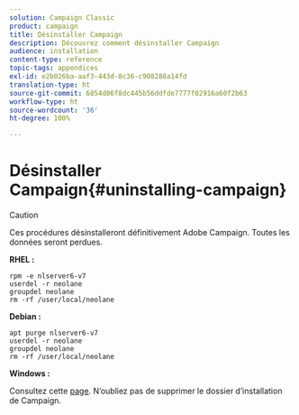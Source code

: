 ```yaml
---
solution: Campaign Classic
product: campaign
title: Désinstaller Campaign
description: Découvrez comment désinstaller Campaign
audience: installation
content-type: reference
topic-tags: appendices
exl-id: e2b026ba-aaf3-443d-8c36-c908288a14fd
translation-type: ht
source-git-commit: 6854d06f8dc445b56ddfde7777f02916a60f2b63
workflow-type: ht
source-wordcount: '36'
ht-degree: 100%

---
```


# Désinstaller Campaign{#uninstalling-campaign}

>[!CAUTION]
>
>Ces procédures désinstalleront définitivement Adobe Campaign. Toutes les données seront perdues.

**RHEL :**

```
rpm -e nlserver6-v7
userdel -r neolane
groupdel neolane
rm -rf /user/local/neolane
```

**Debian :**

```
apt purge nlserver6-v7
userdel -r neolane
groupdel neolane
rm -rf /user/local/neolane
```

**Windows :**

Consultez cette [page](../../migration/using/migrating-in-windows-for-adobe-campaign-7.md#deleting-and-cleansing-adobe-campaign-previous-version). N’oubliez pas de supprimer le dossier d’installation de Campaign.

